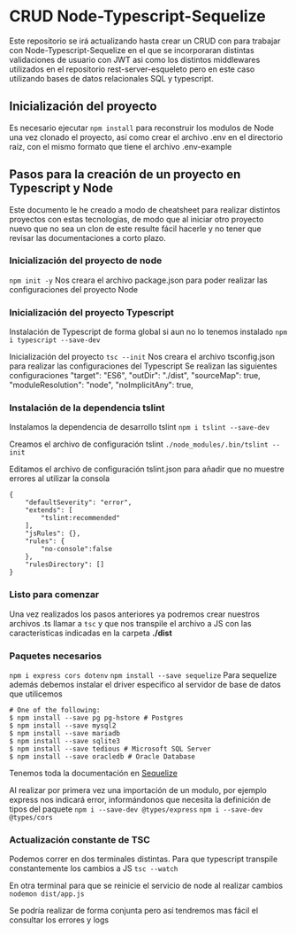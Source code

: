 # CRUD Node-Typescript-Sequelize
Este repositorio se irá actualizando hasta crear un CRUD con para trabajar con Node-Typescript-Sequelize en el que se incorporaran distintas validaciones de usuario con JWT asi como los distintos middlewares utilizados en el repositorio rest-server-esqueleto pero en este caso utilizando bases de datos relacionales SQL y typescript.

## Inicialización del proyecto
Es necesario ejecutar `npm install` para reconstruir los modulos de Node una vez clonado el proyecto, así como crear el archivo .env en el directorio raíz, con el mismo formato que tiene el archivo .env-example

## Pasos para la creación de un proyecto en Typescript y Node
Este documento le he creado a modo de cheatsheet para realizar distintos proyectos con estas tecnologías, de modo que al iniciar otro proyecto nuevo que no sea un clon de este resulte fácil hacerle y no tener que revisar las documentaciones a corto plazo.

### Inicialización del proyecto de node
`npm init -y`
Nos creara el archivo package.json para poder realizar las configuraciones del proyecto Node

### Inicialización del proyecto Typescript
Instalación de Typescript de forma global si aun no lo tenemos instalado
`npm i typescript --save-dev`

Inicialización del proyecto
`tsc --init`
Nos creara el archivo tsconfig.json para realizar las configuraciones del Typescript
Se realizan las siguientes configuraciones
    "target": "ES6",
    "outDir": "./dist",
    "sourceMap": true,
    "moduleResolution": "node",
    "noImplicitAny": true,

### Instalación de la dependencia tslint
Instalamos la dependencia de desarrollo tslint
`npm i tslint --save-dev`

Creamos el archivo de configuración tslint
`./node_modules/.bin/tslint --init`

Editamos el archivo de configuración tslint.json para añadir que no muestre errores al utilizar la consola 
```
{
    "defaultSeverity": "error",
    "extends": [
        "tslint:recommended"
    ],
    "jsRules": {},
    "rules": {
        "no-console":false
    },
    "rulesDirectory": []
}
```

### Listo para comenzar
Una vez realizados los pasos anteriores ya podremos crear nuestros archivos .ts llamar a `tsc` y que nos transpile el archivo a JS con las caracteristicas indicadas en la carpeta **./dist**

### Paquetes necesarios
`npm i express cors dotenv`
`npm install --save sequelize`
Para sequelize además debemos instalar el driver especifico al servidor de base de datos que utilicemos
```
# One of the following:
$ npm install --save pg pg-hstore # Postgres
$ npm install --save mysql2
$ npm install --save mariadb
$ npm install --save sqlite3
$ npm install --save tedious # Microsoft SQL Server
$ npm install --save oracledb # Oracle Database
```
Tenemos toda la documentación en 
[Sequelize](https://sequelize.org/docs/v6/getting-started/)

Al realizar por primera vez una importación de un modulo, por ejemplo express nos indicará error, informándonos que necesita la definición de tipos del paquete
`npm i --save-dev @types/express`
`npm i --save-dev @types/cors`

### Actualización constante de TSC
Podemos correr en dos terminales distintas.
Para que typescript transpile constantemente los cambios a JS
`tsc --watch`

En otra terminal para que se reinicie el servicio de node al realizar cambios
`nodemon dist/app.js`

Se podría realizar de forma conjunta pero así tendremos mas fácil el consultar los errores y logs
